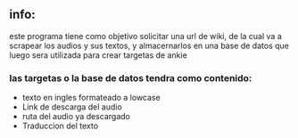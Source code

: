 ## info:
este programa tiene como objetivo solicitar una url de wiki, de la cual va a scrapear los audios y sus textos, y almacernarlos en una base de datos que luego sera utilizada para crear targetas de ankie

### las targetas o la base de datos tendra como contenido:
- texto en ingles formateado a lowcase
- Link de descarga del audio
- ruta del audio ya descargado
- Traduccion del texto 
